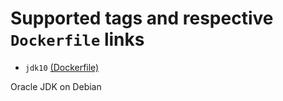 # Supported tags and respective `Dockerfile` links

* `jdk10` [(Dockerfile)](https://github.com/kitsook/oracle-jdk-slim/blob/master/jdk10/Dockerfile)

Oracle JDK on Debian
